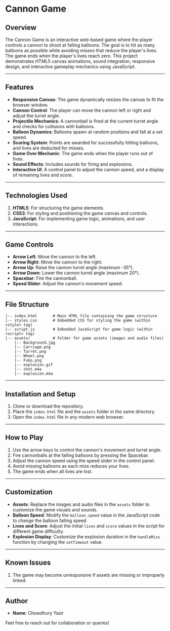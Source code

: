 # Cannon Game

## Overview

The Cannon Game is an interactive web-based game where the player controls a cannon to shoot at falling balloons. The goal is to hit as many balloons as possible while avoiding misses that reduce the player's lives. The game ends when the player's lives reach zero. This project demonstrates HTML5 canvas animations, sound integration, responsive design, and interactive gameplay mechanics using JavaScript.

---

## Features

- **Responsive Canvas**: The game dynamically resizes the canvas to fit the browser window.
- **Cannon Control**: The player can move the cannon left or right and adjust the turret angle.
- **Projectile Mechanics**: A cannonball is fired at the current turret angle and checks for collisions with balloons.
- **Balloon Dynamics**: Balloons spawn at random positions and fall at a set speed.
- **Scoring System**: Points are awarded for successfully hitting balloons, and lives are deducted for misses.
- **Game Over Mechanic**: The game ends when the player runs out of lives.
- **Sound Effects**: Includes sounds for firing and explosions.
- **Interactive UI**: A control panel to adjust the cannon speed, and a display of remaining lives and score.

---

## Technologies Used

1. **HTML5**: For structuring the game elements.
2. **CSS3**: For styling and positioning the game canvas and controls.
3. **JavaScript**: For implementing game logic, animations, and user interactions.

---

## Game Controls

- **Arrow Left**: Move the cannon to the left.
- **Arrow Right**: Move the cannon to the right.
- **Arrow Up**: Raise the cannon turret angle (maximum -35°).
- **Arrow Down**: Lower the cannon turret angle (maximum 20°).
- **Spacebar**: Fire the cannonball.
- **Speed Slider**: Adjust the cannon's movement speed.

---

## File Structure

```
|-- index.html       # Main HTML file containing the game structure
|-- styles.css       # Embedded CSS for styling the game (within <style> tag)
|-- script.js        # Embedded JavaScript for game logic (within <script> tag)
|-- assets/          # Folder for game assets (images and audio files)
    |-- Background.jpg
    |-- Carriage.png
    |-- Turret.png
    |-- Wheel.png
    |-- FuGo.png
    |-- explosion.gif
    |-- shot.m4a
    |-- explosion.m4a
```

---

## Installation and Setup

1. Clone or download the repository.
2. Place the `index.html` file and the `assets` folder in the same directory.
3. Open the `index.html` file in any modern web browser.

---

## How to Play

1. Use the arrow keys to control the cannon's movement and turret angle.
2. Fire cannonballs at the falling balloons by pressing the Spacebar.
3. Adjust the cannon speed using the speed slider in the control panel.
4. Avoid missing balloons as each miss reduces your lives.
5. The game ends when all lives are lost.

---

## Customization

- **Assets**: Replace the images and audio files in the `assets` folder to customize the game visuals and sounds.
- **Balloon Speed**: Modify the `balloon.speed` value in the JavaScript code to change the balloon falling speed.
- **Lives and Score**: Adjust the initial `lives` and `score` values in the script for different game difficulty.
- **Explosion Display**: Customize the explosion duration in the `handleMiss` function by changing the `setTimeout` value.

---

## Known Issues

1. The game may become unresponsive if assets are missing or improperly linked.

---

## Author

- **Name**: Chowdhury Yasir

Feel free to reach out for collaboration or queries!
